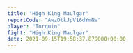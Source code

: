 ```yaml
---
title: "High King Maulgar"
reportCode: "AwzDtkJpV16dYmNv"
player: "Torquin"
fight: "High King Maulgar"
date: 2021-09-15T19:58:37.879000+00:00
---
```

